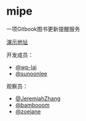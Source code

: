 # mipe
一项Gitbook图书更新提醒服务

[演示地址](http://114.215.152.39:5000/login)

开发成员：

+ [@wp-lai](https://github.com/wp-lai)
+ [@sunoonlee](https://github.com/sunoonlee)

观察员：

+ [@JeremiahZhang](https://github.com/JeremiahZhang)
+ [@bambooom](https://github.com/bambooom)
+ [@zoejane](https://github.com/zoejane)